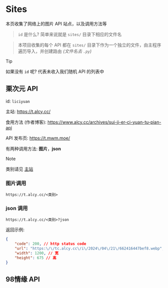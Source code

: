 # Sites

本页收集了网络上的图片 API 站点，以及调用方法等


> `id` 是什么? 简单来说就是 `sites/` 目录下相应的文件名

> 本项目收集的每个 API 都在 `sites/` 目录下作为一个独立的文件，由主程序遍历导入，并创建路由 *(文件名去 `.py`)*

> [!TIP]
> 如果没有 `id` 呢? 代表未收入我们随机 API 的列表中

## 栗次元 API

id: `liciyuan`

主站: https://t.alcy.cc/

食用方法 (作者博客): https://www.alcy.cc/archives/sui-ji-er-ci-yuan-tu-pian-api

API 发布页: https://t.mwm.moe/

有两种调用方法: **图片**，**json**

> [!NOTE]
> 类别请见 [主站](https://t.alcy.cc/)

### 图片调用

```url
https://t.alcy.cc/<类别>
```

### json 调用

```url
https://t.alcy.cc/<类别>?json
```

返回示例:

```json
{
    "code": 200, // http status code
    "url": "https:\/\/tc.alcy.cc\/i\/2024\/04\/21\/662416447bef8.webp", // 图片 url
    "width": 1200, // 宽
    "height": 675 // 高
}
```

## 98情缘 API

